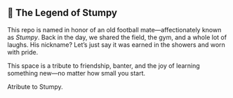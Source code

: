 ## 🏉 The Legend of Stumpy

This repo is named in honor of an old football mate—affectionately known as *Stumpy*. Back in the day, we shared the field, the gym, and a whole lot of laughs. His nickname? Let’s just say it was earned in the showers and worn with pride.

This space is a tribute to friendship, banter, and the joy of learning something new—no matter how small you start.

Atribute to Stumpy.



